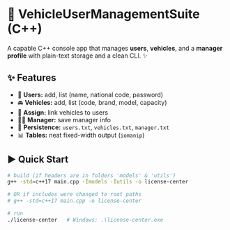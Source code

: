 # 🚗 VehicleUserManagementSuite (C++)
A capable C++ console app that manages **users**, **vehicles**, and a **manager profile** with plain-text storage and a clean CLI. ✨
## ✨ Features
- 👤 **Users:** add, list (name, national code, password)
- 🚘 **Vehicles:** add, list (code, brand, model, capacity)
- 🔗 **Assign:** link vehicles to users
- 🧑‍💼 **Manager:** save manager info
- 💾 **Persistence:** `users.txt`, `vehicles.txt`, `manager.txt`
- 📊 **Tables:** neat fixed-width output (`iomanip`)

## ▶️ Quick Start
```bash
# build (if headers are in folders 'models' & 'utils')
g++ -std=c++17 main.cpp -Imodels -Iutils -o license-center

# OR if includes were changed to root paths
# g++ -std=c++17 main.cpp -o license-center

# run
./license-center   # Windows: .\license-center.exe

